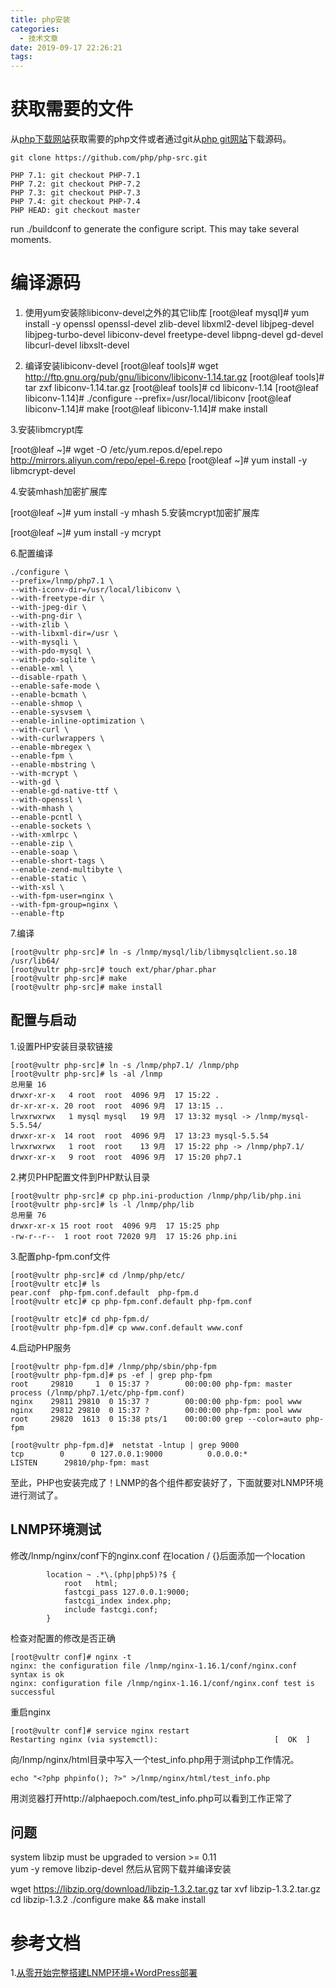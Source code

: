 ```yaml
---
title: php安装
categories:
  - 技术文章
date: 2019-09-17 22:26:21
tags:
---
```


# 获取需要的文件
从[php下载网站](https://www.php.net/downloads.php)获取需要的php文件或者通过git从[php git网站](https://www.php.net/git.php)下载源码。  
```
git clone https://github.com/php/php-src.git

PHP 7.1: git checkout PHP-7.1
PHP 7.2: git checkout PHP-7.2
PHP 7.3: git checkout PHP-7.3
PHP 7.4: git checkout PHP-7.4
PHP HEAD: git checkout master
```
run ./buildconf to generate the configure script. This may take several moments.

# 编译源码
1. 使用yum安装除libiconv-devel之外的其它lib库
[root@leaf mysql]# yum install -y openssl openssl-devel zlib-devel libxml2-devel libjpeg-devel libjpeg-turbo-devel libiconv-devel freetype-devel libpng-devel gd-devel libcurl-devel libxslt-devel

2. 编译安装libiconv-devel
[root@leaf tools]# wget http://ftp.gnu.org/pub/gnu/libiconv/libiconv-1.14.tar.gz
[root@leaf tools]# tar zxf libiconv-1.14.tar.gz 
[root@leaf tools]# cd libiconv-1.14
[root@leaf libiconv-1.14]# ./configure --prefix=/usr/local/libiconv
[root@leaf libiconv-1.14]# make
[root@leaf libiconv-1.14]# make install

3.安装libmcrypt库

[root@leaf ~]# wget -O /etc/yum.repos.d/epel.repo http://mirrors.aliyun.com/repo/epel-6.repo
[root@leaf ~]# yum install -y libmcrypt-devel

4.安装mhash加密扩展库

[root@leaf ~]# yum install -y mhash
5.安装mcrypt加密扩展库

[root@leaf ~]# yum install -y mcrypt

6.配置编译
```
./configure \
--prefix=/lnmp/php7.1 \
--with-iconv-dir=/usr/local/libiconv \
--with-freetype-dir \
--with-jpeg-dir \
--with-png-dir \
--with-zlib \
--with-libxml-dir=/usr \
--with-mysqli \
--with-pdo-mysql \
--with-pdo-sqlite \
--enable-xml \
--disable-rpath \
--enable-safe-mode \
--enable-bcmath \
--enable-shmop \
--enable-sysvsem \
--enable-inline-optimization \
--with-curl \
--with-curlwrappers \
--enable-mbregex \
--enable-fpm \
--enable-mbstring \
--with-mcrypt \
--with-gd \
--enable-gd-native-ttf \
--with-openssl \
--with-mhash \
--enable-pcntl \
--enable-sockets \
--with-xmlrpc \
--enable-zip \
--enable-soap \
--enable-short-tags \
--enable-zend-multibyte \
--enable-static \
--with-xsl \
--with-fpm-user=nginx \
--with-fpm-group=nginx \
--enable-ftp
```

7.编译
```
[root@vultr php-src]# ln -s /lnmp/mysql/lib/libmysqlclient.so.18 /usr/lib64/
[root@vultr php-src]# touch ext/phar/phar.phar
[root@vultr php-src]# make 
[root@vultr php-src]# make install
```

## 配置与启动
1.设置PHP安装目录软链接
```
[root@vultr php-src]# ln -s /lnmp/php7.1/ /lnmp/php
[root@vultr php-src]# ls -al /lnmp
总用量 16
drwxr-xr-x   4 root  root  4096 9月  17 15:22 .
dr-xr-xr-x. 20 root  root  4096 9月  17 13:15 ..
lrwxrwxrwx   1 mysql mysql   19 9月  17 13:32 mysql -> /lnmp/mysql-5.5.54/
drwxr-xr-x  14 root  root  4096 9月  17 13:23 mysql-5.5.54
lrwxrwxrwx   1 root  root    13 9月  17 15:22 php -> /lnmp/php7.1/
drwxr-xr-x   9 root  root  4096 9月  17 15:20 php7.1
```


2.拷贝PHP配置文件到PHP默认目录
```
[root@vultr php-src]# cp php.ini-production /lnmp/php/lib/php.ini
[root@vultr php-src]# ls -l /lnmp/php/lib
总用量 76
drwxr-xr-x 15 root root  4096 9月  17 15:25 php
-rw-r--r--  1 root root 72020 9月  17 15:26 php.ini
```
3.配置php-fpm.conf文件
```
[root@vultr php-src]# cd /lnmp/php/etc/
[root@vultr etc]# ls
pear.conf  php-fpm.conf.default  php-fpm.d
[root@vultr etc]# cp php-fpm.conf.default php-fpm.conf

[root@vultr etc]# cd php-fpm.d/
[root@vultr php-fpm.d]# cp www.conf.default www.conf

```

4.启动PHP服务
```
[root@vultr php-fpm.d]# /lnmp/php/sbin/php-fpm
[root@vultr php-fpm.d]# ps -ef | grep php-fpm
root     29810     1  0 15:37 ?        00:00:00 php-fpm: master process (/lnmp/php7.1/etc/php-fpm.conf)
nginx    29811 29810  0 15:37 ?        00:00:00 php-fpm: pool www
nginx    29812 29810  0 15:37 ?        00:00:00 php-fpm: pool www
root     29820  1613  0 15:38 pts/1    00:00:00 grep --color=auto php-fpm

[root@vultr php-fpm.d]#  netstat -lntup | grep 9000
tcp        0      0 127.0.0.1:9000          0.0.0.0:*               LISTEN      29810/php-fpm: mast
```
至此，PHP也安装完成了！LNMP的各个组件都安装好了，下面就要对LNMP环境进行测试了。


## LNMP环境测试
修改/lnmp/nginx/conf下的nginx.conf
在location / {}后面添加一个location
```
        location ~ .*\.(php|php5)?$ {
            root   html;
            fastcgi_pass 127.0.0.1:9000;
            fastcgi_index index.php;
            include fastcgi.conf;
        }
```
检查对配置的修改是否正确
```
[root@vultr conf]# nginx -t
nginx: the configuration file /lnmp/nginx-1.16.1/conf/nginx.conf syntax is ok
nginx: configuration file /lnmp/nginx-1.16.1/conf/nginx.conf test is successful
```
重启nginx  
```
[root@vultr conf]# service nginx restart
Restarting nginx (via systemctl):                          [  OK  ]
```
向/lnmp/nginx/html目录中写入一个test_info.php用于测试php工作情况。  
```
echo "<?php phpinfo(); ?>" >/lnmp/nginx/html/test_info.php
```
用浏览器打开http://alphaepoch.com/test_info.php可以看到工作正常了  



## 问题
system libzip must be upgraded to version >= 0.11  
yum  -y remove libzip-devel
然后从官网下载并编译安装

wget https://libzip.org/download/libzip-1.3.2.tar.gz
tar xvf libzip-1.3.2.tar.gz
cd libzip-1.3.2
./configure
make && make install

# 参考文档
1.[从零开始完整搭建LNMP环境+WordPress部署](https://blog.51cto.com/xpleaf/1903115)
